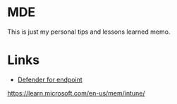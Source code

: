 # MDE

This is just my personal tips and lessons learned memo.

# Links

- [Defender for endpoint](https://learn.microsoft.com/en-us/microsoft-365/security/defender-endpoint)

https://learn.microsoft.com/en-us/mem/intune/